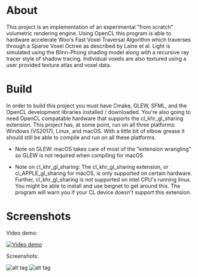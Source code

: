 
# About

This project is an implementation of an experimental "from scratch" volumetric rendering engine. Using OpenCL this program is able to hardware accelerate Woo's Fast Voxel Traversal Algorithm which traverses through a Sparse Voxel Octree as described by Laine et al. Light is simulated using the Blinn-Phong shading model along with a recursive ray tracer style of shadow tracing. Individual voxels are also textured using a user provided texture atlas and voxel data.

# Build

In order to build this project you must have Cmake, GLEW, SFML, and the OpenCL development libraries installed / downloaded. You're also going to need OpenCL compatable hardware that supports the cl_khr_gl_sharing extension. This project has, at some point, run on all three platforms: Windows (VS2017), Linux, and macOS. With a little bit of elbow grease it should still be able to compile and run on all these platforms. 


* Note on GLEW: macOS takes care of most of the "extension wrangling" so GLEW is not required when compiling for macOS

* Note on cl_khr_gl_sharing: The cl_khr_gl_sharing extension, or cl_APPLE_gl_sharing for macOS, is only supported on certain hardware. Further, cl_khr_gl_sharing is not supported on intel CPU's running linux. You might be able to install and use beignet to get around this. The program will warn you if your CL device doesn't support this extension.

# Screenshots

Video demo:

[![Video demo](http://img.youtube.com/vi/LqmXZJr_gxU/0.jpg)](http://www.youtube.com/watch?v=LqmXZJr_gxU)

Screenshots:

![alt tag](https://github.com/MitchellHansen/voxel-raycaster/blob/master/assets/screenshot1.png)
![alt tag](https://github.com/MitchellHansen/voxel-raycaster/blob/master/assets/screenshot.PNG)
